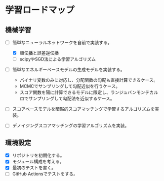 # 学習ロードマップ

## 機械学習

* [ ] 簡単なニューラルネットワークを自前で実装する。
  * [x] 順伝播と誤差逆伝播
  * [ ] scipyやSGD法による学習アルゴリズム
* [ ] 簡単なエネルギーベースモデルの生成モデルを実装する。
  - バイナリ変数のみに対応し、分配関数の勾配も直接計算できるケース。
  - MCMCでサンプリングして勾配近似を行うケース。
  - スコア関数を陽に計算できるモデルに限定し、ランジュバンモンテカルロでサンプリングして勾配法を近似するケース。
* [ ] スコアベースモデルを暗黙的スコアマッチングで学習するアルゴリズムを実装。
* [ ] デノイジングスコアマッチングの学習アルゴリズムを実装。


## 環境設定

* [x] リポジトリを初期化する。
* [x] モジュール構成を考える。
* [x] 最初のテストを書く。
* [ ] GitHub Actionsでテストをする。
